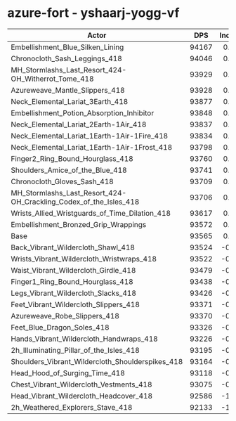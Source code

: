 # azure-fort - yshaarj-yogg-vf
| Actor | DPS | Increase |
|---|:---:|:---:|
|Embellishment_Blue_Silken_Lining|94167|0.64%|
|Chronocloth_Sash_Leggings_418|94046|0.51%|
|MH_Stormlashs_Last_Resort_424-OH_Witherrot_Tome_418|93929|0.39%|
|Azureweave_Mantle_Slippers_418|93928|0.39%|
|Neck_Elemental_Lariat_3Earth_418|93877|0.33%|
|Embellishment_Potion_Absorption_Inhibitor|93848|0.30%|
|Neck_Elemental_Lariat_2Earth-1Air_418|93837|0.29%|
|Neck_Elemental_Lariat_1Earth-1Air-1Fire_418|93834|0.29%|
|Neck_Elemental_Lariat_1Earth-1Air-1Frost_418|93798|0.25%|
|Finger2_Ring_Bound_Hourglass_418|93760|0.21%|
|Shoulders_Amice_of_the_Blue_418|93741|0.19%|
|Chronocloth_Gloves_Sash_418|93709|0.15%|
|MH_Stormlashs_Last_Resort_424-OH_Crackling_Codex_of_the_Isles_418|93706|0.15%|
|Wrists_Allied_Wristguards_of_Time_Dilation_418|93617|0.06%|
|Embellishment_Bronzed_Grip_Wrappings|93572|0.01%|
|Base|93565|0.00%|
|Back_Vibrant_Wildercloth_Shawl_418|93524|-0.04%|
|Wrists_Vibrant_Wildercloth_Wristwraps_418|93522|-0.05%|
|Waist_Vibrant_Wildercloth_Girdle_418|93479|-0.09%|
|Finger1_Ring_Bound_Hourglass_418|93438|-0.14%|
|Legs_Vibrant_Wildercloth_Slacks_418|93426|-0.15%|
|Feet_Vibrant_Wildercloth_Slippers_418|93371|-0.21%|
|Azureweave_Robe_Slippers_418|93370|-0.21%|
|Feet_Blue_Dragon_Soles_418|93326|-0.26%|
|Hands_Vibrant_Wildercloth_Handwraps_418|93226|-0.36%|
|2h_Illuminating_Pillar_of_the_Isles_418|93195|-0.40%|
|Shoulders_Vibrant_Wildercloth_Shoulderspikes_418|93164|-0.43%|
|Head_Hood_of_Surging_Time_418|93118|-0.48%|
|Chest_Vibrant_Wildercloth_Vestments_418|93075|-0.52%|
|Head_Vibrant_Wildercloth_Headcover_418|92586|-1.05%|
|2h_Weathered_Explorers_Stave_418|92133|-1.53%|
